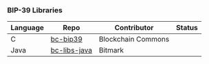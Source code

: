 ### BIP-39 Libraries

| Language | Repo | Contributor | Status |
|----------|------|-------------|--------|
| C | [bc-bip39](https://github.com/blockchaincommons/bc-bip39) | Blockchain Commons | |
| Java | [bc-libs-java](https://github.com/BlockchainCommons/bc-libs-java) | Bitmark | 